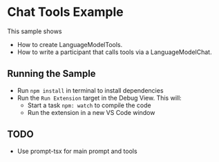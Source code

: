 # Chat Tools Example

This sample shows

- How to create LanguageModelTools.
- How to write a participant that calls tools via a LanguageModelChat.

## Running the Sample

- Run `npm install` in terminal to install dependencies
- Run the `Run Extension` target in the Debug View. This will:
	- Start a task `npm: watch` to compile the code
	- Run the extension in a new VS Code window

## TODO
- Use prompt-tsx for main prompt and tools